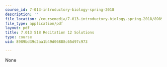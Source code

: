 ```yaml
---
course_id: 7-013-introductory-biology-spring-2018
description: ''
file_location: /coursemedia/7-013-introductory-biology-spring-2018/8989bd39c2aa1b49d06888c65d97c973_MIT7_013s18R12S.pdf
file_type: application/pdf
layout: pdf
title: 7.013 S18 Recitation 12 Solutions
type: course
uid: 8989bd39c2aa1b49d06888c65d97c973

---
```

None